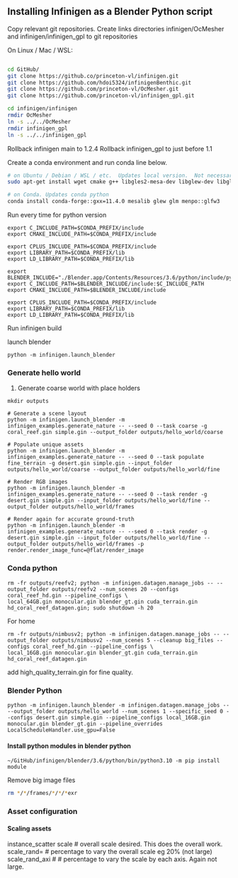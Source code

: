 ## Installing Infinigen as a Blender Python script
Copy relevant git repositories.
Create links directories infinigen/OcMesher and infinigen/infinigen_gpl to git repositories

On Linux / Mac / WSL:
```bash

cd GitHub/
git clone https://github.co/princeton-vl/infinigen.git
git clone https://github.com/hdoi5324/infinigenBenthic.git
git clone https://github.com/princeton-vl/OcMesher.git
git clone https://github.com/princeton-vl/infinigen_gpl.git

cd infinigen/infinigen
rmdir OcMesher
ln -s ../../OcMesher
rmdir infinigen_gpl
ln -s ../../infinigen_gpl
```

Rollback infinigen main to 1.2.4
Rollback infinigen_gpl to just before 1.1

Create a conda environment and run conda line below.
```bash
# on Ubuntu / Debian / WSL / etc.  Updates local version.  Not necessary if using conda
sudo apt-get install wget cmake g++ libgles2-mesa-dev libglew-dev libglfw3-dev libglm-dev

# on Conda. Updates conda python 
conda install conda-forge::gxx=11.4.0 mesalib glew glm menpo::glfw3

```

Run every time for python version

```commandline
export C_INCLUDE_PATH=$CONDA_PREFIX/include
export CMAKE_INCLUDE_PATH=$CONDA_PREFIX/include

export CPLUS_INCLUDE_PATH=$CONDA_PREFIX/include
export LIBRARY_PATH=$CONDA_PREFIX/lib
export LD_LIBRARY_PATH=$CONDA_PREFIX/lib
```

```commandline
export BLENDER_INCLUDE="./Blender.app/Contents/Resources/3.6/python/include/python3.10"
export C_INCLUDE_PATH=$BLENDER_INCLUDE/include:$C_INCLUDE_PATH
export CMAKE_INCLUDE_PATH=$BLENDER_INCLUDE/include

export CPLUS_INCLUDE_PATH=$CONDA_PREFIX/include
export LIBRARY_PATH=$CONDA_PREFIX/lib
export LD_LIBRARY_PATH=$CONDA_PREFIX/lib
```

Run infinigen build



launch blender
```commandline
python -m infinigen.launch_blender
```

### Generate hello world
1. Generate coarse world with place holders

```
mkdir outputs

# Generate a scene layout
python -m infinigen.launch_blender -m infinigen_examples.generate_nature -- --seed 0 --task coarse -g coral_reef.gin simple.gin --output_folder outputs/hello_world/coarse

# Populate unique assets
python -m infinigen.launch_blender -m infinigen_examples.generate_nature -- --seed 0 --task populate fine_terrain -g desert.gin simple.gin --input_folder outputs/hello_world/coarse --output_folder outputs/hello_world/fine

# Render RGB images
python -m infinigen.launch_blender -m infinigen_examples.generate_nature -- --seed 0 --task render -g desert.gin simple.gin --input_folder outputs/hello_world/fine --output_folder outputs/hello_world/frames

# Render again for accurate ground-truth
python -m infinigen.launch_blender -m infinigen_examples.generate_nature -- --seed 0 --task render -g desert.gin simple.gin --input_folder outputs/hello_world/fine --output_folder outputs/hello_world/frames -p render.render_image_func=@flat/render_image 
```


### Conda python


```commandline
rm -fr outputs/reefv2; python -m infinigen.datagen.manage_jobs -- --output_folder outputs/reefv2 --num_scenes 20 --configs coral_reef_hd.gin --pipeline_configs \
local_64GB.gin monocular.gin blender_gt.gin cuda_terrain.gin hd_coral_reef_datagen.gin; sudo shutdown -h 20
```


For home

```commandline
rm -fr outputs/nimbusv2; python -m infinigen.datagen.manage_jobs -- --output_folder outputs/nimbusv2 --num_scenes 5 --cleanup big_files --configs coral_reef_hd.gin --pipeline_configs \
local_16GB.gin monocular.gin blender_gt.gin cuda_terrain.gin hd_coral_reef_datagen.gin
```
add high_quality_terrain.gin for fine quality.
### Blender Python
```
python -m infinigen.launch_blender -m infinigen.datagen.manage_jobs -- --output_folder outputs/hello_world --num_scenes 1 --specific_seed 0 --configs desert.gin simple.gin --pipeline_configs local_16GB.gin monocular.gin blender_gt.gin --pipeline_overrides LocalScheduleHandler.use_gpu=False
```
#### Install python modules in blender python

```commandline
~/GitHub/infinigen/blender/3.6/python/bin/python3.10 -m pip install module
```

Remove big image files
```bash
rm */*/frames/*/*/*exr
```

### Asset configuration

#### Scaling assets
instance_scatter
scale # overall scale desired.  This does the overall work.
scale_rand= # percentage to vary the overall scale eg 20% (not large)
scale_rand_axi # # percentage to vary the scale by each axis.  Again not large.

